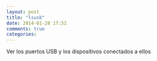 ```yaml
---
layout: post
title: "lsusb"
date: 2014-01-28 17:51
comments: true
categories: 
---
```

Ver los puertos USB y los dispositivos conectados a ellos

